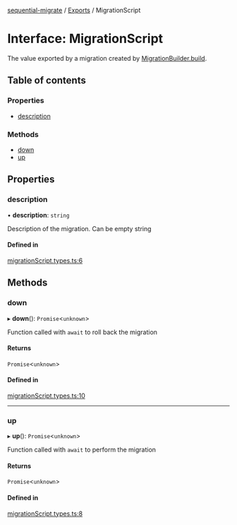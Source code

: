 [sequential-migrate](../README.md) / [Exports](../modules.md) / MigrationScript

# Interface: MigrationScript

The value exported by a migration created by [MigrationBuilder.build](MigrationBuilder.md#build).

## Table of contents

### Properties

- [description](MigrationScript.md#description)

### Methods

- [down](MigrationScript.md#down)
- [up](MigrationScript.md#up)

## Properties

### description

• **description**: `string`

Description of the migration. Can be empty string

#### Defined in

[migrationScript.types.ts:6](https://github.com/Ivo-Evans/sequential-migrate/blob/a268585/src/types/migrationScript.types.ts#L6)

## Methods

### down

▸ **down**(): `Promise`<`unknown`\>

Function called with `await` to roll back the migration

#### Returns

`Promise`<`unknown`\>

#### Defined in

[migrationScript.types.ts:10](https://github.com/Ivo-Evans/sequential-migrate/blob/a268585/src/types/migrationScript.types.ts#L10)

___

### up

▸ **up**(): `Promise`<`unknown`\>

Function called with `await` to perform the migration

#### Returns

`Promise`<`unknown`\>

#### Defined in

[migrationScript.types.ts:8](https://github.com/Ivo-Evans/sequential-migrate/blob/a268585/src/types/migrationScript.types.ts#L8)
